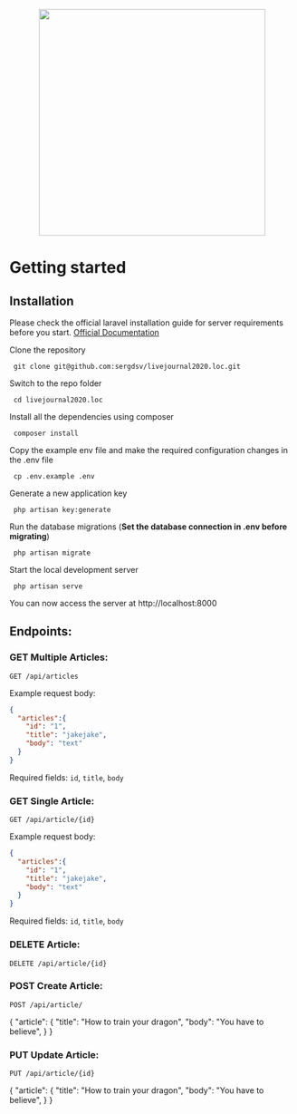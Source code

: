 <p align="center"><img src="https://res.cloudinary.com/dtfbvvkyp/image/upload/v1566331377/laravel-logolockup-cmyk-red.svg" width="400"></p>
 
 # Getting started
 
 ## Installation
 
 Please check the official laravel installation guide for server requirements before you start. [Official Documentation](https://laravel.com/docs/5.4/installation#installation)
 
 
 Clone the repository
 
     git clone git@github.com:sergdsv/livejournal2020.loc.git
 
 Switch to the repo folder
 
     cd livejournal2020.loc
 
 Install all the dependencies using composer
 
     composer install
 
 Copy the example env file and make the required configuration changes in the .env file
 
     cp .env.example .env
 
 Generate a new application key
 
     php artisan key:generate
 
 
 Run the database migrations (**Set the database connection in .env before migrating**)
 
     php artisan migrate
 
 Start the local development server
 
     php artisan serve
 
 You can now access the server at http://localhost:8000

## Endpoints:

### GET Multiple Articles:

`GET /api/articles`

Example request body:
```JSON
{
  "articles":{
    "id": "1",
    "title": "jakejake",
    "body": "text"
  }
}
```
Required fields: `id`, `title`, `body`

### GET Single Article:

`GET /api/article/{id}`

Example request body:
```JSON
{
  "articles":{
    "id": "1",
    "title": "jakejake",
    "body": "text"
  }
}
```
Required fields: `id`, `title`, `body`

### DELETE Article:

`DELETE /api/article/{id}`

### POST Create Article:

`POST /api/article/`

{
  "article": {
    "title": "How to train your dragon",
    "body": "You have to believe",
  }
}

### PUT Update Article:

`PUT /api/article/{id}`

{
  "article": {
    "title": "How to train your dragon",
    "body": "You have to believe",
  }
}


